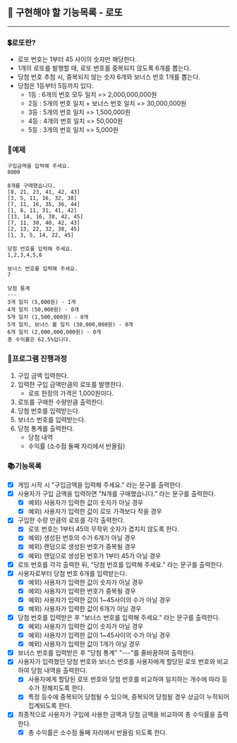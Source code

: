 ## 🚀 구현해야 할 기능목록 - 로또
___

### 💲로또란?
- 로또 번호는 1부터 45 사이의 숫자만 해당한다.
- 1개의 로또를 발행할 때, 로또 번호를 중복되지 않도록 6개를 뽑는다.
- 당첨 번호 추첨 시, 중복되지 않는 숫자 6개와 보너스 번호 1개를 뽑는다.
- 당첨은 1등부터 5등까지 있다.
  - 1등 : 6개의 번호 모두 일치 => 2,000,000,000원
  - 2등 : 5개의 번호 일치 + 보너스 번호 일치 => 30,000,000원
  - 3등 : 5개의 번호 일치 => 1,500,000원
  - 4등 : 4개의 번호 일치 => 50,000원
  - 5등 : 3개의 번호 일치 => 5,000원

### 🔭예제

    구입금액을 입력해 주세요.
    8000
    
    8개를 구매했습니다.
    [8, 21, 23, 41, 42, 43]
    [3, 5, 11, 16, 32, 38]
    [7, 11, 16, 35, 36, 44]
    [1, 8, 11, 31, 41, 42]
    [13, 14, 16, 38, 42, 45]
    [7, 11, 30, 40, 42, 43]
    [2, 13, 22, 32, 38, 45]
    [1, 3, 5, 14, 22, 45]
    
    당첨 번호를 입력해 주세요.
    1,2,3,4,5,6
    
    보너스 번호를 입력해 주세요.
    7
    
    당첨 통계
    ---
    3개 일치 (5,000원) - 1개
    4개 일치 (50,000원) - 0개
    5개 일치 (1,500,000원) - 0개
    5개 일치, 보너스 볼 일치 (30,000,000원) - 0개
    6개 일치 (2,000,000,000원) - 0개
    총 수익률은 62.5%입니다.

### 📌프로그램 진행과정
1) 구입 금액 입력한다.
2) 입력한 구입 금액만큼의 로또를 발행한다.
   - 로또 한장의 가격은 1,000원이다.
3) 로또를 구매한 수량만큼 출력한다.
4) 당첨 번호를 입력받는다.
5) 보너스 번호를 입력받는다.
6) 당첨 통계를 출력한다.
   - 당첨 내역
   - 수익률 (소수점 둘째 자리에서 반올림)

### 📚기능목록
- [x] 게임 시작 시 "구입금액을 입력해 주세요." 라는 문구를 출력한다.
- [x] 사용자가 구입 금액을 입력하면 "N개를 구매했습니다." 라는 문구를 출력한다.
  - [x] 예외) 사용자가 입력한 값이 숫자가 아닐 경우
  - [x] 예외) 사용자가 입력한 값이 로또 가격보다 작을 경우
- [x] 구입한 수량 만큼의 로또를 각각 출력한다.
  - [x] 로또 번호는 1부터 45의 무작위 숫자가 겹치지 않도록 한다.
  - [x] 예외) 생성된 번호의 수가 6개가 아닐 경우
  - [x] 예외) 랜덤으로 생성된 번호가 중복될 경우
  - [x] 예외) 랜덤으로 생성된 번호가 1부터 45가 아닐 경우
- [x] 로또 번호를 각각 출력한 뒤, "당첨 번호를 입력해 주세요." 라는 문구를 출력한다. 
- [x] 사용자로부터 당첨 번호 6개를 입력받는다.
  - [x] 예외) 사용자가 입력한 값이 숫자가 아닐 경우
  - [x] 예외) 사용자가 입력한 번호가 중복될 경우
  - [x] 예외) 사용자가 입력한 값이 1~45사이의 수가 아닐 경우
  - [x] 예외) 사용자가 입력한 값이 6개가 아닐 경우
- [x] 당첨 번호를 입력받은 후 "보너스 번호를 입력해 주세요." 라는 문구를 출력한다.
  - [x] 예외) 사용자가 입력한 값이 숫자가 아닐 경우
  - [x] 예외) 사용자가 입력한 값이 1~45사이의 수가 아닐 경우
  - [x] 예외) 사용자가 입력한 값이 1개가 아닐 경우
- [x] 보너스 번호를 입력받은 후 "당첨 통계" "---"를 줄바꿈하여 출력한다.
- [x] 사용자가 입력했던 당첨 번호와 보너스 번호를 사용자에게 할당된 로또 번호와 비교하여 당첨 내역을 출력한다.
  - [x] 사용자에게 할당된 로또 번호와 당첨 번호를 비교하여 일치하는 개수에 따라 등수가 정해지도록 한다.
  - [x] 특정 등수에 중복되어 당첨될 수 있으며, 중복되어 당첨될 경우 상금이 누적되어 집계되도록 한다.
- [x] 최종적으로 사용자가 구입에 사용한 금액과 당첨 금액을 비교하여 총 수익률을 출력한다.
  - [x] 총 수익률은 소수점 둘째 자리에서 반올림 되도록 한다.
